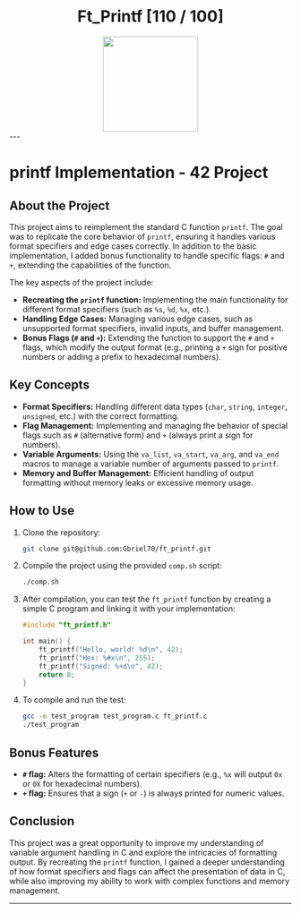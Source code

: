 <div align="center"><h1>Ft_Printf [110 / 100]</h1></div>

<div align="center">
   <a href="https://github.com/ArthurSobreira/42_ft_printf" target="_blank">
      <img height=170 src="https://github.com/byaliego/42-project-badges/blob/main/badges/ft_printfm.png" hspace = "10">
   </a>
</div>
---

# **printf Implementation - 42 Project**

## About the Project

This project aims to reimplement the standard C function `printf`. The goal was to replicate the core behavior of `printf`, ensuring it handles various format specifiers and edge cases correctly. In addition to the basic implementation, I added bonus functionality to handle specific flags: `#` and `+`, extending the capabilities of the function.

The key aspects of the project include:

- **Recreating the `printf` function:** Implementing the main functionality for different format specifiers (such as `%s`, `%d`, `%x`, etc.).
- **Handling Edge Cases:** Managing various edge cases, such as unsupported format specifiers, invalid inputs, and buffer management.
- **Bonus Flags (`#` and `+`):** Extending the function to support the `#` and `+` flags, which modify the output format (e.g., printing a `+` sign for positive numbers or adding a prefix to hexadecimal numbers).

## Key Concepts

- **Format Specifiers:** Handling different data types (`char`, `string`, `integer`, `unsigned`, etc.) with the correct formatting.
- **Flag Management:** Implementing and managing the behavior of special flags such as `#` (alternative form) and `+` (always print a sign for numbers).
- **Variable Arguments:** Using the `va_list`, `va_start`, `va_arg`, and `va_end` macros to manage a variable number of arguments passed to `printf`.
- **Memory and Buffer Management:** Efficient handling of output formatting without memory leaks or excessive memory usage.

## How to Use

1. Clone the repository:

   ```bash
   git clone git@github.com:Gbriel70/ft_printf.git
   ```

2. Compile the project using the provided `comp.sh` script:

   ```bash
   ./comp.sh
   ```

3. After compilation, you can test the `ft_printf` function by creating a simple C program and linking it with your implementation:

   ```c
   #include "ft_printf.h"

   int main() {
       ft_printf("Hello, world! %d\n", 42);
       ft_printf("Hex: %#x\n", 255);
       ft_printf("Signed: %+d\n", 42);
       return 0;
   }
   ```

4. To compile and run the test:

   ```bash
   gcc -o test_program test_program.c ft_printf.c
   ./test_program
   ```

## Bonus Features

- **`#` flag:** Alters the formatting of certain specifiers (e.g., `%x` will output `0x` or `0X` for hexadecimal numbers).
- **`+` flag:** Ensures that a sign (`+` or `-`) is always printed for numeric values.

## Conclusion

This project was a great opportunity to improve my understanding of variable argument handling in C and explore the intricacies of formatting output. By recreating the `printf` function, I gained a deeper understanding of how format specifiers and flags can affect the presentation of data in C, while also improving my ability to work with complex functions and memory management.

---

